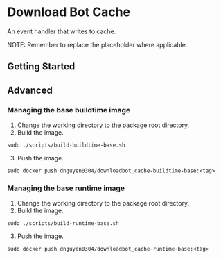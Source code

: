 # Download Bot Cache
An event handler that writes to cache.

NOTE: Remember to replace the <tag> placeholder where applicable.

## Getting Started

## Advanced
### Managing the base buildtime image
1. Change the working directory to the package root directory.
2. Build the image.
```
sudo ./scripts/build-buildtime-base.sh
```
3. Push the image.
```
sudo docker push dnguyen0304/downloadbot_cache-buildtime-base:<tag>
```

### Managing the base runtime image
1. Change the working directory to the package root directory.
2. Build the image.
```
sudo ./scripts/build-runtime-base.sh
```
3. Push the image.
```
sudo docker push dnguyen0304/downloadbot_cache-runtime-base:<tag>
```
